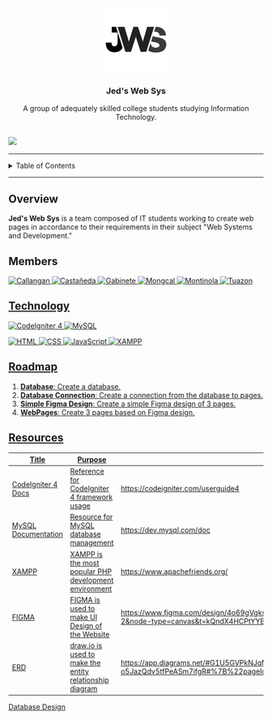 <a name="readme-top"></a>

<br/>
<br/>

<div align="center">
  <a href="https://github.com/zyx-0314/">
    <img src="./public/img/JWS_Logo.png" alt="JWS Logo" width="130" height="130">
  </a>
  <h3 align="center">Jed's Web Sys</h3>
</div>

<div align="center">
  A group of adequately skilled college students studying Information Technology.
</div>

<br/>

![](https://visit-counter.vercel.app/counter.png?page=FEU-TECH-Code-Igniter/WST-JedsWebSys-Summative)

---

<details>
  <summary>Table of Contents</summary>
  <ol>
    <li><a href="#overview">Overview</a></li>
    <li><a href="#members">Members</a></li>
    <li><a href="#technology">Technology</a></li>
    <li><a href="#roadmap">Roadmap</a></li>
    <li><a href="#resources">Resources</a></li>
  </ol>
</details>

---

## Overview

**Jed's Web Sys** is a team composed of IT students working to create web pages in accordance to their requirements in their subject "Web Systems and Development."

## Members
<a href="https://github.com/Cashmereee06"><img src="https://avatars.githubusercontent.com/u/159912341?v=4" alt="Callangan" width="130" height="130">
<a href="https://github.com/Laezi12"><img src="https://avatars.githubusercontent.com/u/86827446?v=4" alt="Castañeda" width="130" height="130">
<a href="https://github.com/Chuumaruuu"><img src="https://avatars.githubusercontent.com/u/144074094?v=4" alt="Gabinete" width="130" height="130">
<a href="https://github.com/rayrcreo"><img src="https://avatars.githubusercontent.com/u/84557805?v=4" alt="Mongcal" width="130" height="130">
<a href="https://github.com/Krus0917"><img src="https://avatars.githubusercontent.com/u/135810632?v=4" alt="Montinola" width="130" height="130">
<a href="https://github.com/anon321123"><img src="https://avatars.githubusercontent.com/u/144293822?v=4" alt="Tuazon" width="130" height="130">

## Technology

![CodeIgniter 4](https://img.shields.io/badge/CodeIgniter-EE4623?style=for-the-badge&logo=codeigniter&logoColor=white)
![MySQL](https://img.shields.io/badge/MySQL-4479A1?style=for-the-badge&logo=mysql&logoColor=white)

![HTML](https://img.shields.io/badge/HTML-E34F26?style=for-the-badge&logo=html5&logoColor=white)
![CSS](https://img.shields.io/badge/CSS-1572B6?style=for-the-badge&logo=css3&logoColor=white)
![JavaScript](https://img.shields.io/badge/JavaScript-F7DF1E?style=for-the-badge&logo=javascript&logoColor=white)
![XAMPP](https://img.shields.io/badge/XAMPP-FB7A24?style=for-the-badge&logo=xampp&logoColor=white)


## Roadmap

1. **Database**: Create a database.
2. **Database Connection**: Create a connection from the database to pages.
3. **Simple Figma Design**: Create a simple Figma design of 3 pages.
4. **WebPages**: Create 3 pages based on Figma design.

## Resources

| Title                | Purpose                                                  | Link              |
|----------------------|----------------------------------------------------------|-------------------|
| CodeIgniter 4 Docs   | Reference for CodeIgniter 4 framework usage              | https://codeigniter.com/userguide4 |
| MySQL Documentation  | Resource for MySQL database management                   | https://dev.mysql.com/doc          |
| XAMPP                | XAMPP is the most popular PHP development environment    | https://www.apachefriends.org/     |
| FIGMA                | FIGMA is used to make UI Design of the Website           | https://www.figma.com/design/4o69gVgksdWPGTIisDNDac/Low-Fid?node-id=2-2&node-type=canvas&t=kQndX4HCPtYYBbjz-0     |
| ERD                  | draw.io is used to make the entity relationship diagram  | https://app.diagrams.net/#G1U5GVPkNJqM-o5JazQdv5tfPeASm7ifgR#%7B%22pageId%22%3A%22srPkq1aNEyuq8fykJdfU%22%7D  |


[Database Design](https://app.diagrams.net/#G1U5GVPkNJqM-o5JazQdv5tfPeASm7ifgR#%7B%22pageId%22%3A%22srPkq1aNEyuq8fykJdfU%22%7D)